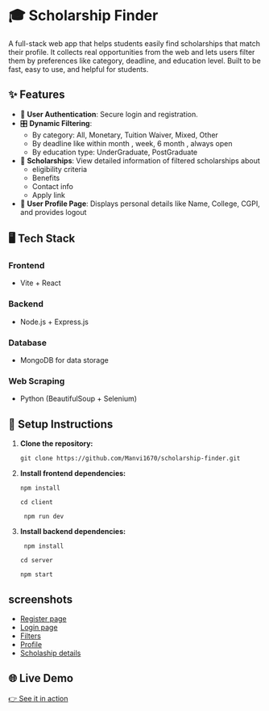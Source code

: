 
# **🎓 Scholarship Finder**  
A full-stack web app that helps students easily find scholarships that match their profile. It collects real opportunities from the web and lets users filter them by preferences like category, deadline, and education level. Built to be fast, easy to use, and helpful for students.

## ✨ Features

- 🔐 **User Authentication**: Secure login and registration.
- 🎛️ **Dynamic Filtering**:
  - By category: All, Monetary, Tuition Waiver, Mixed, Other  
  - By deadline like within month , week, 6 month , always open
  - By education type: UnderGraduate, PostGraduate 
- 📄 **Scholarships**: View detailed information of filtered scholarships about
    - eligibility criteria
    - Benefits
    - Contact info
    - Apply link
- 👤 **User Profile Page**: Displays personal details like Name, College, CGPI, and provides logout


## 🖥️ Tech Stack

### Frontend
- Vite + React

### Backend
- Node.js + Express.js

### Database
- MongoDB for data storage
  
### Web Scraping
- Python (BeautifulSoup + Selenium)



## 📌 Setup Instructions

1. **Clone the repository:**
  
   `git clone https://github.com/Manvi1670/scholarship-finder.git`
   

2. **Install frontend dependencies:**
  
   `npm install`
   
    `cd client`
   
   ` npm run dev`
   

4. **Install backend dependencies:**

   ` npm install`

   `cd server`

   `npm start`


## screenshots

- [Register page](Screenshots/Screenshot_25-6-2025_112213_localhost.jpeg)
- [Login page](Screenshots/Screenshot_25-6-2025_112120_localhost.jpeg)
- [Filters](Screenshots/Screenshot_25-6-2025_112410_localhost.jpeg)
- [Profile](Screenshots/Screenshot_25-6-2025_112433_localhost.jpeg)
- [Scholaship details](Screenshots/Screenshot_25-6-2025_11327_localhost.jpeg)
## 🌐 Live Demo

[👉 See it in action](https://your-deployment-link.com)

